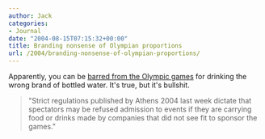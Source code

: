 ```yaml
---
author: Jack
categories:
- Journal
date: "2004-08-15T07:15:32+00:00"
title: Branding nonsense of Olympian proportions
url: /2004/branding-nonsense-of-olympian-proportions/
---
```


Apparently, you can be [barred from the Olympic games][1] for drinking the wrong brand of bottled water. It's true, but it's bullshit.

> 
> 
> "Strict regulations published by Athens 2004 last week dictate that spectators may be refused admission to events if they are carrying food or drinks made by companies that did not see fit to sponsor the games."
> 
>

 [1]: http://www.halifaxherald.com/stories/2004/08/08/f202.raw.html